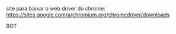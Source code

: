 site para baixar o web driver do chrome: https://sites.google.com/a/chromium.org/chromedriver/downloads


BOT